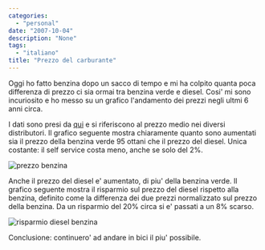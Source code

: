 ```yaml
---
categories:
  - "personal"
date: "2007-10-04"
description: "None"
tags:
  - "italiano"
title: "Prezzo del carburante"
---
```


Oggi ho fatto benzina dopo un sacco di tempo e mi ha colpito quanta poca
differenza di prezzo ci sia ormai tra benzina verde e diesel. Cosi' mi sono
incuriosito e ho messo su un grafico l'andamento dei prezzi negli ultmi 6 anni
circa.

I dati sono presi da [qui][1] e si riferiscono al prezzo medio nei diversi
distributori. Il grafico seguente mostra chiaramente quanto sono aumentati sia
il prezzo della benzina verde 95 ottani che il prezzo del diesel.  Unica
costante: il self service costa meno, anche se solo del 2%.

![prezzo benzina][2]

Anche il prezzo del diesel e' aumentato, di piu' della benzina verde. Il
grafico seguente mostra il risparmio sul prezzo del diesel rispetto alla
benzina, definito come la differenza dei due prezzi normalizzato sul prezzo
della benzina. Da un risparmio del 20% circa si e' passati a un 8% scarso.

![risparmio diesel benzina][3]

Conclusione: continuero' ad andare in bici il piu' possibile.

   [1]: http://www.prezzibenzina.it/ (prezzi della benzina)
   [2]: /blog/img/prezzo.png
   [3]: /blog/img/risparmio.png
